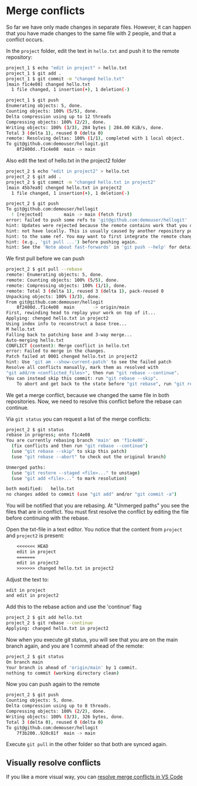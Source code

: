 # Merge conflicts

So far we have only made changes in separate files. However, it can happen that you have made changes to the same file with 2 people, and that a conflict occurs.

In the `project` folder, edit the text in `hello.txt` and push it to the remote repository:

```bash
project_1 $ echo "edit in project" > hello.txt
project_1 $ git add .
project_1 $ git commit -m "changed hello.txt"
[main f1c4e08] changed hello.txt
  1 file changed, 1 insertion(+), 1 deletion(-)

project_1 $ git push
Enumerating objects: 5, done.
Counting objects: 100% (5/5), done.
Delta compression using up to 12 threads
Compressing objects: 100% (2/2), done.
Writing objects: 100% (3/3), 284 bytes | 284.00 KiB/s, done.
Total 3 (delta 1), reused 0 (delta 0)
remote: Resolving deltas: 100% (1/1), completed with 1 local object.
To git@github.com:demouser/hellogit.git
    8f2400d..f1c4e08  main -> main
```

Also edit the text of hello.txt in the project2 folder

```bash
project_2 $ echo "edit in project2" > hello.txt
project_2 $ git add .
project_2 $ git commit -m "changed hello.txt in project2"
[main 45b7ea9] chenged hello.txt in project2
  1 file changed, 1 insertion(+), 1 deletion(-)

project_2 $ git push
To git@github.com:demouser/hellogit
  ! [rejected]        main -> main (fetch first)
error: failed to push some refs to 'git@github.com:demouser/hellogit'
hint: Updates were rejected because the remote contains work that you do
hint: not have locally. This is usually caused by another repository pushing
hint: to the same ref. You may want to first integrate the remote changes
hint: (e.g., 'git pull ...') before pushing again.
hint: See the 'Note about fast-forwards' in 'git push --help' for details.
```

We first pull before we can push

```bash
project_2 $ git pull --rebase
remote: Enumerating objects: 5, done.
remote: Counting objects: 100% (5/5), done.
remote: Compressing objects: 100% (1/1), done.
remote: Total 3 (delta 1), reused 3 (delta 1), pack-reused 0
Unpacking objects: 100% (3/3), done.
From git@github.com:demouser/hellogit
    8f2400d..f1c4e08  main       -> origin/main
First, rewinding head to replay your work on top of it...
Applying: chenged hello.txt in project2
Using index info to reconstruct a base tree...
M hello.txt
Falling back to patching base and 3-way merge...
Auto-merging hello.txt
CONFLICT (content): Merge conflict in hello.txt
error: Failed to merge in the changes.
Patch failed at 0001 chenged hello.txt in project2
hint: Use 'git am --show-current-patch' to see the failed patch
Resolve all conflicts manually, mark them as resolved with
"git add/rm <conflicted_files>", then run "git rebase --continue".
You can instead skip this commit: run "git rebase --skip".
    To abort and get back to the state before "git rebase", run "git rebase --abort".
```

We get a merge conflict, because we changed the same file in both repositories. Now, we need to resolve this conflict before the rebase can continue.

Via `git status` you can request a list of the merge conflicts:

```bash
project_2 $ git status
rebase in progress; onto f1c4e08
You are currently rebasing branch 'main' on 'f1c4e08'.
  (fix conflicts and then run "git rebase --continue")
  (use "git rebase --skip" to skip this patch)
  (use "git rebase --abort" to check out the original branch)

Unmerged paths:
  (use "git restore --staged <file>..." to unstage)
  (use "git add <file>..." to mark resolution)

both modified:   hello.txt
no changes added to commit (use "git add" and/or "git commit -a")
```

You will be notified that you are rebasing. At "Unmerged paths" you see the files that are in conflict. You must first resolve the conflict by editing the file before continuing with the rebase.

Open the txt-file in a text editor. You notice that the content from `project` and `project2` is present:

```diff
    <<<<<<< HEAD
    edit in project
    =======
    edit in project2
    >>>>>>> changed hello.txt in project2
```

Adjust the text to:

```txt
edit in project
and edit in project2
```

Add this to the rebase action and use the 'continue' flag

```bash
project_2 $ git add hello.txt
project_2 $ git rebase --continue
Applying: changed hello.txt in project2
```

Now when you execute git status, you will see that you are on the main branch again, and you are 1 commit ahead of the remote:

```bash
project_2 $ git status
On branch main
Your branch is ahead of 'origin/main' by 1 commit.
nothing to commit (working directory clean)
```

Now you can push again to the remote

```bash
project_2 $ git push
Counting objects: 5, done.
Delta compression using up to 8 threads.
Compressing objects: 100% (2/2), done.
Writing objects: 100% (3/3), 326 bytes, done.
Total 3 (delta 0), reused 0 (delta 0)
To git@github.com:demouser/hellogit
    7f3b200..920c81f  main -> main
```

Execute `git pull` in the other folder so that both are synced again.

## Visually resolve conflicts

If you like a more visual way, you can [resolve merge conflicts in VS Code](https://code.visualstudio.com/docs/editor/versioncontrol#_merge-conflicts)
